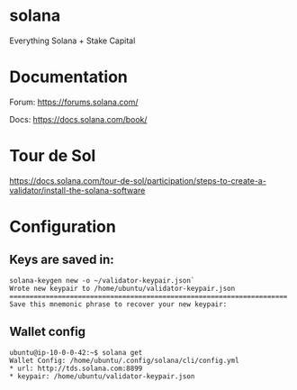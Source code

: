 # solana
Everything Solana + Stake Capital 

# Documentation

Forum: https://forums.solana.com/

Docs: https://docs.solana.com/book/

# Tour de Sol

https://docs.solana.com/tour-de-sol/participation/steps-to-create-a-validator/install-the-solana-software

# Configuration

## Keys are saved in: 

```
solana-keygen new -o ~/validator-keypair.json`
Wrote new keypair to /home/ubuntu/validator-keypair.json
=====================================================================
Save this mnemonic phrase to recover your new keypair:
```
## Wallet config

```
ubuntu@ip-10-0-0-42:~$ solana get
Wallet Config: /home/ubuntu/.config/solana/cli/config.yml
* url: http://tds.solana.com:8899
* keypair: /home/ubuntu/validator-keypair.json
```
